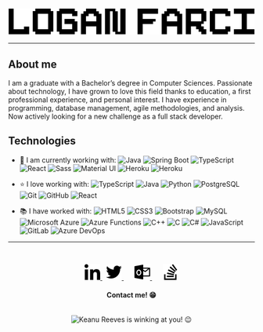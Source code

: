 
<p align="center"><img src="./images/title.png"></img></p>

---

##  About me
I am a graduate with a Bachelor’s degree in Computer Sciences. Passionate about technology, I have grown to love this field thanks to education, a first professional experience, and personal interest. I have experience in programming, database management, agile methodologies, and analysis. Now actively looking for a new challenge as a full stack developer.

##  Technologies
- 🚧 I am currently working with:
![Java](https://img.shields.io/badge/-Java-E34A86?style=flat-square&logo=java)
![Spring Boot](https://img.shields.io/badge/-Spring%20Boot-6DB33F?style=flat-square&logo=spring&logoColor=white)
![TypeScript](https://img.shields.io/badge/-TypeScript-007ACC?style=flat-square&logo=typescript)
![React](https://img.shields.io/badge/-React-black?style=flat-square&logo=react)
![Sass](https://img.shields.io/badge/-Sass-black?style=flat-square&logo=sass)
![Material UI](https://img.shields.io/badge/-Material%20UI-0081CB?style=flat-square&logo=material-ui)
![Heroku](https://img.shields.io/badge/-Heroku-430098?style=flat-square&logo=heroku)
![Heroku](https://img.shields.io/badge/-Netlify-00C7B7?style=flat-square&logo=netlify&logoColor=white)

- ⭐ I love working with:
![TypeScript](https://img.shields.io/badge/-TypeScript-007ACC?style=flat-square&logo=typescript)
![Java](https://img.shields.io/badge/-Java-E34A86?style=flat-square&logo=java)
![Python](https://img.shields.io/badge/-Python-black?style=flat-square&logo=Python)
![PostgreSQL](https://img.shields.io/badge/-PostgreSQL-336791?style=flat-square&logo=postgresql)
![Git](https://img.shields.io/badge/-Git-black?style=flat-square&logo=git)
![GitHub](https://img.shields.io/badge/-GitHub-181717?style=flat-square&logo=github)
![React](https://img.shields.io/badge/-React-black?style=flat-square&logo=react)

- 📚 I have worked with:
![HTML5](https://img.shields.io/badge/-HTML5-E34F26?style=flat-square&logo=html5&logoColor=white)
![CSS3](https://img.shields.io/badge/-CSS3-1572B6?style=flat-square&logo=css3)
![Bootstrap](https://img.shields.io/badge/-Bootstrap-563D7C?style=flat-square&logo=bootstrap)
![MySQL](https://img.shields.io/badge/-MySQL-black?style=flat-square&logo=mysql)
![Microsoft Azure](https://img.shields.io/badge/Microsoft%20Azure-232F7E?style=flat-square&logo=microsoft-azure)
![Azure Functions](https://img.shields.io/badge/Azure%20Functions-0062AD?style=flat-square&logo=azure-functions)
![C++](https://img.shields.io/badge/-C++-00599C?style=flat-square&logo=c%2B%2B)
![C](https://img.shields.io/badge/-C-00599C?style=flat-square&logo=c)
![C#](https://img.shields.io/badge/-C%23-239120?style=flat-square&logo=c-sharp)
![JavaScript](https://img.shields.io/badge/-JavaScript-black?style=flat-square&logo=javascript)
![GitLab](https://img.shields.io/badge/-GitLab-FCA121?style=flat-square&logo=gitlab)
![Azure DevOps](https://img.shields.io/badge/-Azure%20Devops-0089d6?style=flat-square&logo=azuredevops)

---

<br/>
<p align="center">
	<a href="https://www.linkedin.com/in/logan-farci/">
		<img src="./icons/linkedin.png"/ title="Connect with Logan Farci on LinkedIn" alt="LinkedIn | Logan Farci" width="32px">
	</a>
	<span style="white-space:pre;">	</span>
	<a href="https://twitter.com/pomodoroFighter">
		<img src="./icons/twitter.png"/ title="Follow Logan Farci on Twitter" alt="Twitter | Logan Farci" width="32px">
	</a>
	<span style="white-space:pre;">	</span>
	<a href="mailto:logan.farci@outlook.be?subject=Github&body=Hey%20Logan,%0D%0D..." style="margin:1em;">
		<img src="./icons/outlook.png"/ alt="LinkedIn | Logan Farci" width="32px">
	</a>
	<span style="white-space:pre;">	</span>
	<a href="https://stackoverflow.com/users/9819235/logan-farci">
		<img src="./icons/stack-overflow.png"/ alt="StackOverflow | Logan Farci" width="32px">
	</a>
</p>
<!-- </div> -->
<h4 align="center">Contact me! 😁</h4>
<p align="center">
	<img src="./images/keanu.gif" height=100 style="margin:1em;" alt="Keanu Reeves is winking at you! 😉" title="Keanu Reeves is winking at you! 😉"/>
</p>